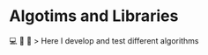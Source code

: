 # Algotims and Libraries
:computer: :blue_book: :triangular_ruler: > Here I develop and test different algorithms
